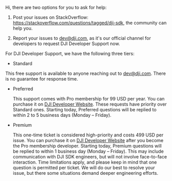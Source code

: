 Hi, there are two options for you to ask for help:

1. Post your issues on StackOverflow: <https://stackoverflow.com/questions/tagged/dji-sdk>, the community can help you.

2. Report your issues to <dev@dji.com>, as it's our official channel for developers to request DJI Developer Support now.

For DJI Developer Support, we have the following three tiers:

 - Standard 

  This free support is available to anyone reaching out to <dev@dji.com>. There is no guarantee for response time.
  
- Preferred
  
  This support comes with Pro membership for 99 USD per year. You can purchase it on [DJI Developer Website](https://developer.dji.com/user/membership/). These requests have priority over Standard ones. Starting today, Preferred questions will be replied to within 2 to 5 business days (Monday – Friday).
 
- Premium

  This one-time ticket is considered high-priority and costs 499 USD per issue. You can purchase it on [DJI Developer Website](https://developer.dji.com/user/support/) after you become the Pro membership developer. Starting today, Premium questions will be replied to within 1 business day (Monday – Friday). This may include communication with DJI SDK engineers, but will not involve face-to-face interaction. Time limitations apply, and please keep in mind that one question is permitted per ticket. We will do our best to resolve your issue, but there some situations demand deeper engineering efforts.
